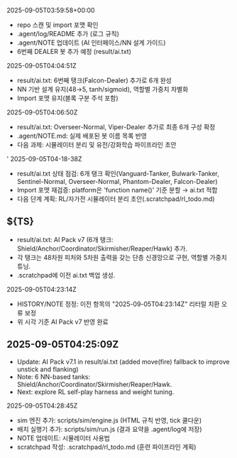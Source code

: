 2025-09-05T03:59:58+00:00

- repo 스캔 및 import 포맷 확인
- .agent/log/README 추가 (로그 규칙)
- .agent/NOTE 업데이트 (AI 인터페이스/NN 설계 가이드)
- 6번째 DEALER 봇 추가 예정 (result/ai.txt)

2025-09-05T04:04:51Z

- result/ai.txt: 6번째 탱크(Falcon-Dealer) 추가로 6개 완성
- NN 기반 설계 유지(48→5, tanh/sigmoid), 역할별 가중치 차별화
- Import 포맷 유지(블록 구분 주석 포함)

2025-09-05T04:06:50Z

- result/ai.txt: Overseer-Normal, Viper-Dealer 추가로 최종 6개 구성 확정
- .agent/NOTE.md: 실제 배포된 봇 이름 목록 반영
- 다음 과제: 시뮬레이터 분리 및 유전/강화학습 파이프라인 초안

'
2025-09-05T04-18-38Z

- result/ai.txt 상태 점검: 6개 탱크 확인(Vanguard-Tanker, Bulwark-Tanker, Sentinel-Normal, Overseer-Normal, Phantom-Dealer, Falcon-Dealer)
- Import 포맷 재검증: platform은 'function name()' 기준 분할 → ai.txt 적합
- 다음 단계 계획: RL/자가전 시뮬레이터 분리 초안(.scratchpad/rl_todo.md)

## ${TS}
- result/ai.txt: AI Pack v7 (6개 탱크: Shield/Anchor/Coordinator/Skirmisher/Reaper/Hawk) 추가.
- 각 탱크는 48차원 피처와 5차원 출력을 갖는 단층 신경망으로 구현, 역할별 가중치 튜닝.
- .scratchpad에 이전 ai.txt 백업 생성.

2025-09-05T04:23:14Z

- HISTORY/NOTE 정정: 이전 항목의 "2025-09-05T04:23:14Z" 리터럴 치환 오류 보정
- 위 시각 기준 AI Pack v7 반영 완료

## 2025-09-05T04:25:09Z
- Update: AI Pack v7.1 in result/ai.txt (added move(fire) fallback to improve unstick and flanking)
- Note: 6 NN-based tanks: Shield/Anchor/Coordinator/Skirmisher/Reaper/Hawk.
- Next: explore RL self-play harness and weight tuning.

2025-09-05T04:28:45Z
- sim 엔진 추가: scripts/sim/engine.js (HTML 규칙 반영, tick 쿨다운)
- 배치 실행기 추가: scripts/sim/run.js (결과 요약을 .agent/log에 저장)
- NOTE 업데이트: 시뮬레이터 사용법
- scratchpad 작성: .scratchpad/rl_todo.md (훈련 파이프라인 계획)
